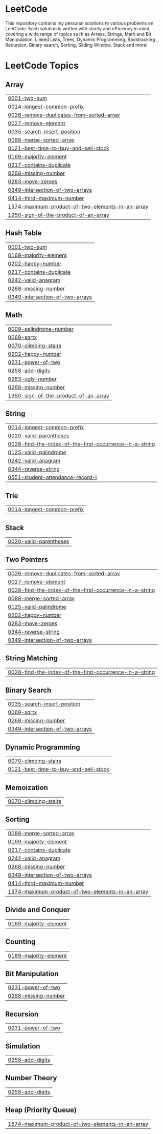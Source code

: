 # LeetCode
This repository contains my personal solutions to various problems on LeetCode. Each solution is written with clarity and efficiency in mind, covering a wide range of topics such as Arrays, Strings, Math and Bit Manipulation, Linked Lists, Trees, Dynamic Programming, Backtracking , Recursion, Binary search, Sorting, Sliding Window, Stack and more! 

<!---LeetCode Topics Start-->
# LeetCode Topics
## Array
|  |
| ------- |
| [0001-two-sum](https://github.com/Nikhila-Dhevi-R/LeetCode/tree/master/0001-two-sum) |
| [0014-longest-common-prefix](https://github.com/Nikhila-Dhevi-R/LeetCode/tree/master/0014-longest-common-prefix) |
| [0026-remove-duplicates-from-sorted-array](https://github.com/Nikhila-Dhevi-R/LeetCode/tree/master/0026-remove-duplicates-from-sorted-array) |
| [0027-remove-element](https://github.com/Nikhila-Dhevi-R/LeetCode/tree/master/0027-remove-element) |
| [0035-search-insert-position](https://github.com/Nikhila-Dhevi-R/LeetCode/tree/master/0035-search-insert-position) |
| [0088-merge-sorted-array](https://github.com/Nikhila-Dhevi-R/LeetCode/tree/master/0088-merge-sorted-array) |
| [0121-best-time-to-buy-and-sell-stock](https://github.com/Nikhila-Dhevi-R/LeetCode/tree/master/0121-best-time-to-buy-and-sell-stock) |
| [0169-majority-element](https://github.com/Nikhila-Dhevi-R/LeetCode/tree/master/0169-majority-element) |
| [0217-contains-duplicate](https://github.com/Nikhila-Dhevi-R/LeetCode/tree/master/0217-contains-duplicate) |
| [0268-missing-number](https://github.com/Nikhila-Dhevi-R/LeetCode/tree/master/0268-missing-number) |
| [0283-move-zeroes](https://github.com/Nikhila-Dhevi-R/LeetCode/tree/master/0283-move-zeroes) |
| [0349-intersection-of-two-arrays](https://github.com/Nikhila-Dhevi-R/LeetCode/tree/master/0349-intersection-of-two-arrays) |
| [0414-third-maximum-number](https://github.com/Nikhila-Dhevi-R/LeetCode/tree/master/0414-third-maximum-number) |
| [1574-maximum-product-of-two-elements-in-an-array](https://github.com/Nikhila-Dhevi-R/LeetCode/tree/master/1574-maximum-product-of-two-elements-in-an-array) |
| [1950-sign-of-the-product-of-an-array](https://github.com/Nikhila-Dhevi-R/LeetCode/tree/master/1950-sign-of-the-product-of-an-array) |
## Hash Table
|  |
| ------- |
| [0001-two-sum](https://github.com/Nikhila-Dhevi-R/LeetCode/tree/master/0001-two-sum) |
| [0169-majority-element](https://github.com/Nikhila-Dhevi-R/LeetCode/tree/master/0169-majority-element) |
| [0202-happy-number](https://github.com/Nikhila-Dhevi-R/LeetCode/tree/master/0202-happy-number) |
| [0217-contains-duplicate](https://github.com/Nikhila-Dhevi-R/LeetCode/tree/master/0217-contains-duplicate) |
| [0242-valid-anagram](https://github.com/Nikhila-Dhevi-R/LeetCode/tree/master/0242-valid-anagram) |
| [0268-missing-number](https://github.com/Nikhila-Dhevi-R/LeetCode/tree/master/0268-missing-number) |
| [0349-intersection-of-two-arrays](https://github.com/Nikhila-Dhevi-R/LeetCode/tree/master/0349-intersection-of-two-arrays) |
## Math
|  |
| ------- |
| [0009-palindrome-number](https://github.com/Nikhila-Dhevi-R/LeetCode/tree/master/0009-palindrome-number) |
| [0069-sqrtx](https://github.com/Nikhila-Dhevi-R/LeetCode/tree/master/0069-sqrtx) |
| [0070-climbing-stairs](https://github.com/Nikhila-Dhevi-R/LeetCode/tree/master/0070-climbing-stairs) |
| [0202-happy-number](https://github.com/Nikhila-Dhevi-R/LeetCode/tree/master/0202-happy-number) |
| [0231-power-of-two](https://github.com/Nikhila-Dhevi-R/LeetCode/tree/master/0231-power-of-two) |
| [0258-add-digits](https://github.com/Nikhila-Dhevi-R/LeetCode/tree/master/0258-add-digits) |
| [0263-ugly-number](https://github.com/Nikhila-Dhevi-R/LeetCode/tree/master/0263-ugly-number) |
| [0268-missing-number](https://github.com/Nikhila-Dhevi-R/LeetCode/tree/master/0268-missing-number) |
| [1950-sign-of-the-product-of-an-array](https://github.com/Nikhila-Dhevi-R/LeetCode/tree/master/1950-sign-of-the-product-of-an-array) |
## String
|  |
| ------- |
| [0014-longest-common-prefix](https://github.com/Nikhila-Dhevi-R/LeetCode/tree/master/0014-longest-common-prefix) |
| [0020-valid-parentheses](https://github.com/Nikhila-Dhevi-R/LeetCode/tree/master/0020-valid-parentheses) |
| [0028-find-the-index-of-the-first-occurrence-in-a-string](https://github.com/Nikhila-Dhevi-R/LeetCode/tree/master/0028-find-the-index-of-the-first-occurrence-in-a-string) |
| [0125-valid-palindrome](https://github.com/Nikhila-Dhevi-R/LeetCode/tree/master/0125-valid-palindrome) |
| [0242-valid-anagram](https://github.com/Nikhila-Dhevi-R/LeetCode/tree/master/0242-valid-anagram) |
| [0344-reverse-string](https://github.com/Nikhila-Dhevi-R/LeetCode/tree/master/0344-reverse-string) |
| [0551-student-attendance-record-i](https://github.com/Nikhila-Dhevi-R/LeetCode/tree/master/0551-student-attendance-record-i) |
## Trie
|  |
| ------- |
| [0014-longest-common-prefix](https://github.com/Nikhila-Dhevi-R/LeetCode/tree/master/0014-longest-common-prefix) |
## Stack
|  |
| ------- |
| [0020-valid-parentheses](https://github.com/Nikhila-Dhevi-R/LeetCode/tree/master/0020-valid-parentheses) |
## Two Pointers
|  |
| ------- |
| [0026-remove-duplicates-from-sorted-array](https://github.com/Nikhila-Dhevi-R/LeetCode/tree/master/0026-remove-duplicates-from-sorted-array) |
| [0027-remove-element](https://github.com/Nikhila-Dhevi-R/LeetCode/tree/master/0027-remove-element) |
| [0028-find-the-index-of-the-first-occurrence-in-a-string](https://github.com/Nikhila-Dhevi-R/LeetCode/tree/master/0028-find-the-index-of-the-first-occurrence-in-a-string) |
| [0088-merge-sorted-array](https://github.com/Nikhila-Dhevi-R/LeetCode/tree/master/0088-merge-sorted-array) |
| [0125-valid-palindrome](https://github.com/Nikhila-Dhevi-R/LeetCode/tree/master/0125-valid-palindrome) |
| [0202-happy-number](https://github.com/Nikhila-Dhevi-R/LeetCode/tree/master/0202-happy-number) |
| [0283-move-zeroes](https://github.com/Nikhila-Dhevi-R/LeetCode/tree/master/0283-move-zeroes) |
| [0344-reverse-string](https://github.com/Nikhila-Dhevi-R/LeetCode/tree/master/0344-reverse-string) |
| [0349-intersection-of-two-arrays](https://github.com/Nikhila-Dhevi-R/LeetCode/tree/master/0349-intersection-of-two-arrays) |
## String Matching
|  |
| ------- |
| [0028-find-the-index-of-the-first-occurrence-in-a-string](https://github.com/Nikhila-Dhevi-R/LeetCode/tree/master/0028-find-the-index-of-the-first-occurrence-in-a-string) |
## Binary Search
|  |
| ------- |
| [0035-search-insert-position](https://github.com/Nikhila-Dhevi-R/LeetCode/tree/master/0035-search-insert-position) |
| [0069-sqrtx](https://github.com/Nikhila-Dhevi-R/LeetCode/tree/master/0069-sqrtx) |
| [0268-missing-number](https://github.com/Nikhila-Dhevi-R/LeetCode/tree/master/0268-missing-number) |
| [0349-intersection-of-two-arrays](https://github.com/Nikhila-Dhevi-R/LeetCode/tree/master/0349-intersection-of-two-arrays) |
## Dynamic Programming
|  |
| ------- |
| [0070-climbing-stairs](https://github.com/Nikhila-Dhevi-R/LeetCode/tree/master/0070-climbing-stairs) |
| [0121-best-time-to-buy-and-sell-stock](https://github.com/Nikhila-Dhevi-R/LeetCode/tree/master/0121-best-time-to-buy-and-sell-stock) |
## Memoization
|  |
| ------- |
| [0070-climbing-stairs](https://github.com/Nikhila-Dhevi-R/LeetCode/tree/master/0070-climbing-stairs) |
## Sorting
|  |
| ------- |
| [0088-merge-sorted-array](https://github.com/Nikhila-Dhevi-R/LeetCode/tree/master/0088-merge-sorted-array) |
| [0169-majority-element](https://github.com/Nikhila-Dhevi-R/LeetCode/tree/master/0169-majority-element) |
| [0217-contains-duplicate](https://github.com/Nikhila-Dhevi-R/LeetCode/tree/master/0217-contains-duplicate) |
| [0242-valid-anagram](https://github.com/Nikhila-Dhevi-R/LeetCode/tree/master/0242-valid-anagram) |
| [0268-missing-number](https://github.com/Nikhila-Dhevi-R/LeetCode/tree/master/0268-missing-number) |
| [0349-intersection-of-two-arrays](https://github.com/Nikhila-Dhevi-R/LeetCode/tree/master/0349-intersection-of-two-arrays) |
| [0414-third-maximum-number](https://github.com/Nikhila-Dhevi-R/LeetCode/tree/master/0414-third-maximum-number) |
| [1574-maximum-product-of-two-elements-in-an-array](https://github.com/Nikhila-Dhevi-R/LeetCode/tree/master/1574-maximum-product-of-two-elements-in-an-array) |
## Divide and Conquer
|  |
| ------- |
| [0169-majority-element](https://github.com/Nikhila-Dhevi-R/LeetCode/tree/master/0169-majority-element) |
## Counting
|  |
| ------- |
| [0169-majority-element](https://github.com/Nikhila-Dhevi-R/LeetCode/tree/master/0169-majority-element) |
## Bit Manipulation
|  |
| ------- |
| [0231-power-of-two](https://github.com/Nikhila-Dhevi-R/LeetCode/tree/master/0231-power-of-two) |
| [0268-missing-number](https://github.com/Nikhila-Dhevi-R/LeetCode/tree/master/0268-missing-number) |
## Recursion
|  |
| ------- |
| [0231-power-of-two](https://github.com/Nikhila-Dhevi-R/LeetCode/tree/master/0231-power-of-two) |
## Simulation
|  |
| ------- |
| [0258-add-digits](https://github.com/Nikhila-Dhevi-R/LeetCode/tree/master/0258-add-digits) |
## Number Theory
|  |
| ------- |
| [0258-add-digits](https://github.com/Nikhila-Dhevi-R/LeetCode/tree/master/0258-add-digits) |
## Heap (Priority Queue)
|  |
| ------- |
| [1574-maximum-product-of-two-elements-in-an-array](https://github.com/Nikhila-Dhevi-R/LeetCode/tree/master/1574-maximum-product-of-two-elements-in-an-array) |
<!---LeetCode Topics End-->
